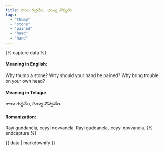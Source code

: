 ```yaml
---
title: రాయి గుద్దనేల, చెయ్యి నొవ్వనేల.
tags:
  - "thump"
  - "stone"
  - "pained"
  - "head"
  - "hand"
---
```


{% capture data %}
#### Meaning in English:
Why thump a stone? Why should your hand he pained?
Why bring trouble on your own head?

#### Meaning in Telugu:
రాయి గుద్దనేల, చెయ్యి నొవ్వనేల.

#### Romanization:
Rāyi guddanēla, ceyyi novvanēla.
Rayi guddanela, ceyyi novvanela.
{% endcapture %}

{{ data | markdownify }}

